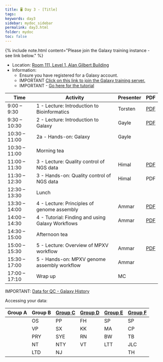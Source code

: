 ```yaml
---
title: 🖥️ Day 3 - [Title]
tags: 
keywords: day3
sidebar: mydoc_sidebar
permalink: day3.html
folder: mydoc
toc: false
---
```


<style>
.result {
background-color: #f0f0f0;
border: 1px solid #dedede;
padding: 10px;
margin-top: 10px;
margin-bottom: 10px;
}
</style>

{% include note.html content="Please join the Galaxy training instance - see link below." %}


- Location: [Room 111, Level 1, Alan Gilbert Building](https://maps.unimelb.edu.au/point?identifier=PAR;104;1;111)
- Information:
  - Ensure you have registered for a Galaxy account.
  - IMPORTANT [Click on this link to join the Galaxy training server.](https://usegalaxy.org.au/join-training/vidrl-cpg-mpxv-2025/)
  - IMPORTANT - [Go here for the tutorial](https://training.galaxyproject.org/training-material/topics/sequence-analysis/tutorials/mapping/tutorial.html)

| **Time**         | **Activity**                                         | **Presenter**  | **PDF** |
|------------------|-----------------------------------------------------|-----------------|---------|
| 9:00 – 9:30      | 1 - Lecture: Introduction to Bioinformatics        | Torsten         | [PDF](https://raw.githubusercontent.com/vidrl/training-mpxv-2025/refs/heads/main/pdf/1_Intro%20to%20bioinformatics.pdf)     |
| 9:30 – 10:30     | 2 - Lecture: Introduction to Galaxy                | Gayle           | [PDF](https://raw.githubusercontent.com/vidrl/training-mpxv-2025/refs/heads/main/pdf/2_Galaxy_Australia_Introduction_Doherty.compressed.pdf)     |
| 10:30 – 11:00    | 2a - Hands-on: Galaxy                               | Gayle          |       |
| 10:30 – 11:00    | Morning tea                                        |                 |       |
| 11:00 – 11:30    | 3 - Lecture: Quality control of NGS data           | Himal           | [PDF](https://raw.githubusercontent.com/vidrl/training-mpxv-2025/refs/heads/main/pdf/Lecture%203%20-%20QC%20of%20NGS%20data_edited_v2.pdf)     |
| 11:30 – 12:30    | 3 - Hands-on: Quality control of NGS data          | Himal           | PDF     |
| 12:30 – 13:30    | Lunch                                              |                 |      |
| 13:30 – 14:00    | 4 - Lecture: Principles of genome assembly         | Ammar           | [PDF](https://raw.githubusercontent.com/vidrl/training-mpxv-2025/refs/heads/main/pdf/Lecture%204%20-%20Principles%20of%20genome%20assembly.pdf)     |
| 14:00 – 14:30    | 4 - Tutorial: Finding and using Galaxy Workflows   | Ammar           | [PDF](https://raw.githubusercontent.com/vidrl/training-mpxv-2025/refs/heads/main/pdf/Lecture%204%20-%20Tutorial%20-%20Finding%20and%20using%20galaxy%20workflows.pdf)     |
| 14:30 – 15:00    | Afternoon tea                                      |                 |      |
| 15:00 – 15:30    | 5 - Lecture: Overview of MPXV workflow             | Ammar           | [PDF](https://github.com/vidrl/training-mpxv-2025/raw/refs/heads/main/pdf/Lecture%205%20-%20MPXV%20genome%20assembly%20workflow.pdf)     |
| 15:30 – 17:00    | 5 - Hands-on: MPXV genome assembly workflow         | Ammar          |       | 
| 17:00 – 17:10    | Wrap up                                             | MC             |       |

IMPORTANT: [Data for QC - Galaxy History](https://usegalaxy.org.au/u/aaziz/h/mpxv-training-dataset)

Accessing your data:

| Group A | Group B | [Group C](https://usegalaxy.org.au/u/aaziz/h/group-c) | [Group D](https://usegalaxy.org.au/u/aaziz/h/group-d) | [Group E](https://usegalaxy.org.au/u/aaziz/h/group-e) | [Group F](https://usegalaxy.org.au/u/aaziz/h/group-f) |
|---------|---------|---------|---------|---------|---------|
|         | OS      | PP      | FH      | SP      | SP      |
|         | VP      | SX      | KK      | MA      | CP      |
|         | PRY     | SYE     | RN      | BW      | TB      |
|         | NT      | NTY     | VT      | LTT     | JLC     |
|         | LTD     | NJ      |         |         | TH      |

